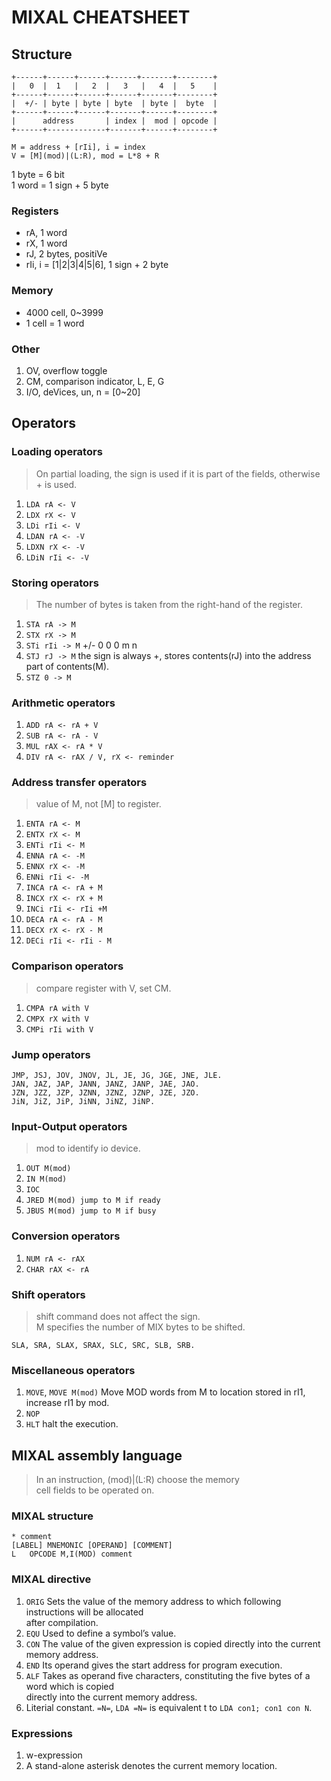 # MIXAL CHEATSHEET

## Structure

```text
+------+------+------+------+-------+--------+
|   0  |  1   |   2  |   3   |   4  |   5    |
+------+------+------+------+-------+--------+
|  +/- | byte | byte | byte  | byte |  byte  |
+------+------+------+-------+------+--------+
|      address       | index |  mod | opcode |
+------+-------------+-------+------+--------+
```

`M = address + [rIi], i = index`  
`V = [M](mod)|(L:R), mod = L*8 + R`

1 byte = 6 bit  
1 word = 1 sign + 5 byte

### Registers

* rA, 1 word
* rX, 1 word
* rJ, 2 bytes, positiVe
* rIi, i = [1|2|3|4|5|6], 1 sign + 2 byte

### Memory

* 4000 cell, 0~3999
* 1 cell = 1 word

### Other

1. OV, overflow toggle
2. CM, comparison indicator, L, E, G
3. I/O, deVices, un, n = [0~20]

## Operators

### Loading operators

> On partial loading, the sign is used if it is part of the fields, otherwise  
> \+ is used.

1. `LDA rA <- V`
2. `LDX rX <- V`
3. `LDi rIi <- V`
4. `LDAN rA <- -V`
5. `LDXN rX <- -V`
6. `LDiN rIi <- -V`

### Storing operators

> The number of bytes is taken from the right-hand of the register.

1. `STA rA -> M`
2. `STX rX -> M`
3. `STi rIi -> M` +/- 0 0 0 m n
4. `STJ rJ -> M` the sign is always \+, stores contents(rJ) into the address part of contents(M).
5. `STZ 0 -> M`

### Arithmetic operators

1. `ADD rA <- rA + V`
2. `SUB rA <- rA - V`
3. `MUL rAX <- rA * V`
4. `DIV rA <- rAX / V, rX <- reminder`

### Address transfer operators

> value of M, not [M] to register.

1. `ENTA rA <- M`
2. `ENTX rX <- M`
3. `ENTi rIi <- M`
4. `ENNA rA <- -M`
5. `ENNX rX <- -M`
6. `ENNi rIi <- -M`
7. `INCA rA <- rA + M`
8. `INCX rX <- rX + M`
9. `INCi rIi <- rIi +M`
10. `DECA rA <- rA - M`
11. `DECX rX <- rX - M`
12. `DECi rIi <- rIi - M`

### Comparison operators

> compare register with V, set CM.

1. `CMPA rA with V`
2. `CMPX rX with V`
3. `CMPi rIi with V`

### Jump operators

```code
JMP, JSJ, JOV, JNOV, JL, JE, JG, JGE, JNE, JLE.
JAN, JAZ, JAP, JANN, JANZ, JANP, JAE, JAO.
JZN, JZZ, JZP, JZNN, JZNZ, JZNP, JZE, JZO.
JiN, JiZ, JiP, JiNN, JiNZ, JiNP.
```

### Input-Output operators

> mod to identify io device.

1. `OUT M(mod)`
2. `IN M(mod)`
3. `IOC`
4. `JRED M(mod) jump to M if ready`
5. `JBUS M(mod) jump to M if busy`

### Conversion operators

1. `NUM rA <- rAX`
2. `CHAR rAX <- rA`

### Shift operators

> shift command does not affect the sign.  
> M specifies the number of MIX bytes to be shifted.

```code
SLA, SRA, SLAX, SRAX, SLC, SRC, SLB, SRB.
```

### Miscellaneous operators

1. `MOVE`, `MOVE M(mod)` Move MOD words from M to location stored in rI1, increase rI1 by mod.
2. `NOP`
3. `HLT` halt the execution.

## MIXAL assembly language

> In an instruction, (mod)|(L:R) choose the memory  
> cell fields to be operated on.

### MIXAL structure

```mixal
* comment
[LABEL] MNEMONIC [OPERAND] [COMMENT]
L   OPCODE M,I(MOD) comment
```

### MIXAL directive

1. `ORIG` Sets the value of the memory address to which following instructions will be allocated  
   after compilation.
2. `EQU` Used to define a symbol’s value.
3. `CON` The value of the given expression is copied directly into the current memory address.
4. `END` Its operand gives the start address for program execution.
5. `ALF` Takes as operand five characters, constituting the five bytes of a word which is copied  
   directly into the current memory address.
6. Literial constant. `=N=`, `LDA =N=` is equivalent t to `LDA con1; con1 con N`.

### Expressions

1. w-expression
2. A stand-alone asterisk denotes the current memory location.
